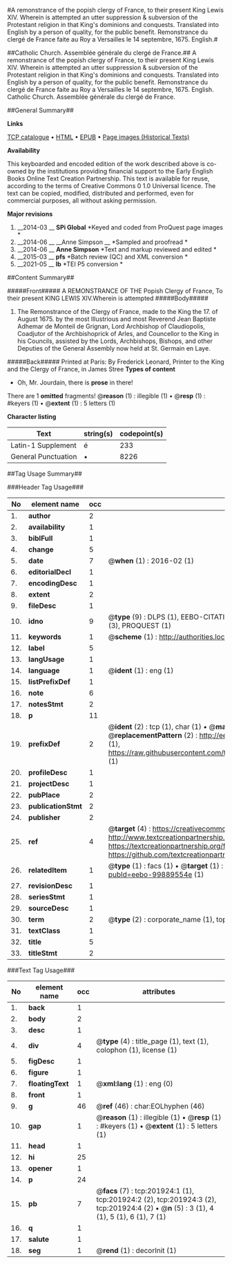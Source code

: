 #A remonstrance of the popish clergy of France, to their present King Lewis XIV. Wherein is attempted an utter suppression & subversion of the Protestant religion in that King's dominions and conquests. Translated into English by a person of quality, for the public benefit. Remonstrance du clergé de France faite au Roy a Versailles le 14 septembre, 1675. English.#

##Catholic Church. Assemblée générale du clergé de France.##
A remonstrance of the popish clergy of France, to their present King Lewis XIV. Wherein is attempted an utter suppression & subversion of the Protestant religion in that King's dominions and conquests. Translated into English by a person of quality, for the public benefit.
Remonstrance du clergé de France faite au Roy a Versailles le 14 septembre, 1675. English.
Catholic Church. Assemblée générale du clergé de France.

##General Summary##

**Links**

[TCP catalogue](http://www.ota.ox.ac.uk/tcp/)  • 
[HTML](http://tei.it.ox.ac.uk/tcp/Texts-HTML/free/B23/B23763.html)  • 
[EPUB](http://tei.it.ox.ac.uk/tcp/Texts-EPUB/free/B23/B23763.epub) • 
[Page images (Historical Texts)](https://historicaltexts.jisc.ac.uk/eebo-99889554e)

**Availability**

This keyboarded and encoded edition of the work described above is co-owned by the
    institutions providing financial support to the Early English Books Online Text Creation
    Partnership. This text is available for reuse, according to the terms of  Creative Commons 0 1.0 Universal
    licence. The text can be copied, modified, distributed and performed, even for commercial
    purposes, all without asking permission.

**Major revisions**

1. __2014-03 __ __SPi Global__ *Keyed and coded from ProQuest page images *
1. __2014-06 __ __Anne Simpson __ *Sampled and proofread *
1. __2014-06 __ __Anne Simpson__ *Text and markup reviewed and edited *
1. __2015-03 __ __pfs__ *Batch review (QC) and XML conversion *
1. __2021-05 __ __lb__ *TEI P5 conversion *

##Content Summary##

#####Front#####
A REMONSTRANCE OF THE Popish Clergy of France, To their present KING LEWIS XIV.Wherein is attempted 
#####Body#####

1. The Remonstrance of the Clergy of France, made to the King the 17. of August 1675. by the most Illustrious and most Reverend Jean Baptiste Adhemar de Monteil de Grignan, Lord Archbishop of Claudiopolis, Coadjutor of the Archbishoprick of Arles, and Councellor to the King in his Councils, assisted by the Lords, Archbishops, Bishops, and other Deputies of the General Assembly now held at St. Germain en Laye.

#####Back#####
Printed at Paris: By Frederick Leonard, Printer to the King and the Clergy of France, in James Stree
**Types of content**

  * Oh, Mr. Jourdain, there is **prose** in there!

There are 1 **omitted** fragments! 
 @__reason__ (1) : illegible (1)  •  @__resp__ (1) : #keyers (1)  •  @__extent__ (1) : 5 letters (1)

**Character listing**


|Text|string(s)|codepoint(s)|
|---|---|---|
|Latin-1 Supplement|é|233|
|General Punctuation|•|8226|

##Tag Usage Summary##

###Header Tag Usage###

|No|element name|occ|attributes|
|---|---|---|---|
|1.|__author__|2||
|2.|__availability__|1||
|3.|__biblFull__|1||
|4.|__change__|5||
|5.|__date__|7| @__when__ (1) : 2016-02 (1)|
|6.|__editorialDecl__|1||
|7.|__encodingDesc__|1||
|8.|__extent__|2||
|9.|__fileDesc__|1||
|10.|__idno__|9| @__type__ (9) : DLPS (1), EEBO-CITATION (1), VID (1), EEBO-PROQUEST (1), OCLC (1), STC (3), PROQUEST (1)|
|11.|__keywords__|1| @__scheme__ (1) : http://authorities.loc.gov/ (1)|
|12.|__label__|5||
|13.|__langUsage__|1||
|14.|__language__|1| @__ident__ (1) : eng (1)|
|15.|__listPrefixDef__|1||
|16.|__note__|6||
|17.|__notesStmt__|2||
|18.|__p__|11||
|19.|__prefixDef__|2| @__ident__ (2) : tcp (1), char (1)  •  @__matchPattern__ (2) : ([0-9\-]+):([0-9IVX]+) (1), (.+) (1)  •  @__replacementPattern__ (2) : http://eebo.chadwyck.com/downloadtiff?vid=$1&page=$2 (1), https://raw.githubusercontent.com/textcreationpartnership/Texts/master/tcpchars.xml#$1 (1)|
|20.|__profileDesc__|1||
|21.|__projectDesc__|1||
|22.|__pubPlace__|2||
|23.|__publicationStmt__|2||
|24.|__publisher__|2||
|25.|__ref__|4| @__target__ (4) : https://creativecommons.org/publicdomain/zero/1.0/ (1), http://www.textcreationpartnership.org/docs/. (1), https://textcreationpartnership.org/faq/#faq05 (1), https://github.com/textcreationpartnership (1)|
|26.|__relatedItem__|1| @__type__ (1) : facs (1)  •  @__target__ (1) : https://data.historicaltexts.jisc.ac.uk/view?pubId=eebo-99889554e (1)|
|27.|__revisionDesc__|1||
|28.|__seriesStmt__|1||
|29.|__sourceDesc__|1||
|30.|__term__|2| @__type__ (2) : corporate_name (1), topical_term (1)|
|31.|__textClass__|1||
|32.|__title__|5||
|33.|__titleStmt__|2||


###Text Tag Usage###

|No|element name|occ|attributes|
|---|---|---|---|
|1.|__back__|1||
|2.|__body__|2||
|3.|__desc__|1||
|4.|__div__|4| @__type__ (4) : title_page (1), text (1), colophon (1), license (1)|
|5.|__figDesc__|1||
|6.|__figure__|1||
|7.|__floatingText__|1| @__xml:lang__ (1) : eng (0)|
|8.|__front__|1||
|9.|__g__|46| @__ref__ (46) : char:EOLhyphen (46)|
|10.|__gap__|1| @__reason__ (1) : illegible (1)  •  @__resp__ (1) : #keyers (1)  •  @__extent__ (1) : 5 letters (1)|
|11.|__head__|1||
|12.|__hi__|25||
|13.|__opener__|1||
|14.|__p__|24||
|15.|__pb__|7| @__facs__ (7) : tcp:201924:1 (1), tcp:201924:2 (2), tcp:201924:3 (2), tcp:201924:4 (2)  •  @__n__ (5) : 3 (1), 4 (1), 5 (1), 6 (1), 7 (1)|
|16.|__q__|1||
|17.|__salute__|1||
|18.|__seg__|1| @__rend__ (1) : decorInit (1)|
